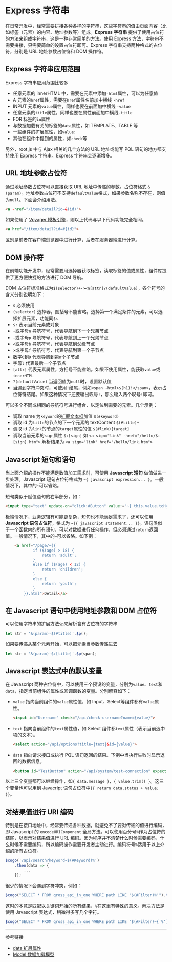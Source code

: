 # Express 字符串

在日常开发中，经常需要拼接各种各样的字符串，这些字符串的值由页面内容（比如标签（元素）的内容、地址参数等）组成。**Express 字符串** 提供了使用占位符的方法来组成字符串，这是一种非常简单的方法。使用 Express 方法，字符串不需要拼接，只需要简单的设置占位符即可。Express 字符串支持两种格式的占位符，分别是 URL 地址参数占位符和 DOM 操作符。

## Express 字符串应用范围

Express 字符串应用范围比较多

* 任意元素的 innerHTML 中，需要在元素中添加`-html`属性，可以为任意值
* A 元素的`href`属性，需要在`href`属性名前加中横线 `-href`
* INPUT 元素的`value`属性，同样也要在前面加中横线 `-value`
* 任意元素的`title`属性，同样也要在属性前面加中横线`-title`
* FOR 标签的`in`属性
* 与数据加载有关的标签的`data`属性，如 TEMPLATE、TABLE 等
* 一些组件的扩展属性，如`value:`
* 其他在组件中提到的属性，如`check`等

另外，root.js 中与 Ajax 相关的几个方法的 URL 地址或能写 PQL 语句的地方都支持使用 Express 字符串。Express 字符串会逐渐增多。

## URL 地址参数占位符

通过地址参数占位符可以直接获取 URL 地址中传递的参数。占位符格式 `&(param)`。地址参数占位符不支持`defaultValue`格式，如果参数名称不存在，则值为`null`。下面会介绍用法。

```html
<a -href="/item/detail?id=&(id)">
```

如果使用了 [Voyager 模板引擎](/voyager/overview.md)，则以上代码与以下代码功能完全相同。

```html
<a href="/item/detail?id=#{id}">
```

区别是前者在客户端浏览器中进行计算，后者在服务器端进行计算。

## DOM 操作符

在前端功能开发中，经常需要用选择器获取标签，读取标签的值或属性，组件库提供了更方便快捷的方法进行 DOM 导航。

DOM 占位符标准格式为`$(selector)+-><n[attr]?(defaultValue)`，各个符号的含义分别说明如下：

* `$` 必须使用
* `(selector)` 选择器，圆括号不能省略，选择第一个满足条件的元素，可以选择扩展元素，功能同`$s`
* `$:` 表示当前元素或对象
* `+`或字母`n` 导航符号，代表导航到下一个兄弟节点
* `-`或字母`p` 导航符号，代表导航到上一个兄弟节点
* `<`或字母`b` 导航符号，代表导航到父级节点
* `>`或字母`f` 导航符号，代表导航到第一个子节点
* 数字`0`到`9` 代表导航到第`n`个子节点
* 字母`l` 代表最后一个子节点
* `[attr]` 代表元素属性，方括号不能省略。如果不使用属性，能获取`value`或`innerHTML`
* `?(defaultValue)`  当返回值为`null`时，设置默认值
* 当遇到字符冲突时，可使用`!`结尾，例如`<span -html>$(h1)!</span>`，表示占位符符结尾。如果这种情况下还要输出叹号`!`，那么输入两个叹号`!`即可。

可以多个不同或相同的导航符号进行组合，以定位到需要的元素。几个示例：

* 调取 name 为`keyword`的[扩展文本框](/root.js/input.md)加值 `$(#keyword)`
* 调取 id 为`title`的节点的下一个元素的 textContent `$(#title)+`
* 调取 id 为`link`的节点的`target`属性的值  `$(#link)[target]`
* 调取当前元素的`sign`属性 `$:[sign]`
    如 `<a sign="link" -href="/hello/$:[sign].htm">`
    解析结果为 `<a sign="link" href="/hello/link.htm">`

## Javascript 短句和语句

当上面介绍的操作不能满足数值加工需求时，可使用 **Javascript 短句** 做值做进一步处理。Javascript 短句占位符格式为 `~{ javascript expression... }`。一般情况下，其中的`~`可以省略。

短句类似于赋值语句的右半部分，如：

```html
<input type="text" update-on="click:#Button" value:="~{ this.value.toHypen() }" />
```

极端情况下，业务逻辑有可能更复杂，短句也不能满足需求了，还可以使用 **Javascript 语句占位符**，格式为 `~{{ javascript statement... }}`。语句类似于一个函数内的所有语句，可以对数据进行任何操作，但必须通过`return`返回值。一般情况下，其中的`~`可以省略。如下例：

```html
    <a href="/page/~{{
            if ($(age) > 18) {
                return 'adult';
            }
            else if ($(age) < 12) {
                return 'children';
            }
            else {
                return 'youth';
            }
        }}.html">Detail</a>
```

## 在 Javascript 语句中使用地址参数和 DOM 占位符

可以使用字符串的扩展方法`$p`来解析含有占位符的字符串

```javascript
let str = '&(param)-$(#title)'.$p();
```

如果要传递从某个元素开始，可以把元素当参数传递进去

```javascript
let str = '&(param)-$:[title]'.$p(span);
```

## Javascript 表达式中的默认变量

在 Javascript 两种占位符中，可以使用三个预设的变量，分别为`value`、`text`和`data`，指定当前组件的属性或回调函数的变量。分别解释如下：

* `value` 指向当前组件的`value`属性值，如 Input、Select等组件都有`value`属性。
    ```html
    <input id="Username" check="/api/check-username?name={value}">
    ```
* `text` 指向当前组件的`text`属性值，如 Select 组件都`text`属性（表示当前选中项的文本）。
    ```html
    <select action="/api/options?title={text}&id={value}">
    ```
* `data` 指向请求接口或执行 PQL 语句返回的结果。下例中当执行失败时显示返回的数据信息。
    ```html
    <button id="TestButton" action="/api/system/test-connection" expection="empty" failure-text="连接失败：{data}">Test<button>
    ```

以上三个变量都可以继续操作，如`{ data.message }`，`{ value.trim() }`。这三个变量也可以用到 Javacript 语句占位符中`{{ return data.status + value; }}`。

## 对结果值进行 URI 编码

特别是在接口地址中，经常要传递各种数据，就避免不了要对传递的值进行编码，即 Javascript 的 `encodeURIComponent` 全局方法。可以使用百分号`%`作为占位符的结尾，以表示对结果值进行 URL 编码。因为程序并不清楚什么时候需要编码，什么时候不需要编码，所以编码操作需要开发者主动进行。编码符号`%`适用于以上介绍的所有占位符。

```javascript
$cogo('/api/search?keyword=$(#Keyword)%')
    .then(data => {
        ...
    });    
```

很少的情况下会遇到字符冲突，例如：

```javascript
$cogo("SELECT * FROM qross_api_in_one WHERE path LIKE '$(#Filter)%'").then(data => { ... });    
```

这时的本意是匹配以关键词开始的所有结果，`%`在这里有特殊的意义。解决方法是使用 Javascript 表达式，稍微得多写几个字符。

```javascript
$cogo("SELECT * FROM qross_api_in_one WHERE path LIKE '$(#Filter)~{'%'}'").then(data => { ... });
```

---
参考链接

* [data 扩展属性](/root.js/data.md)
* [Model 数据加载模型](/root.js/model.md)
